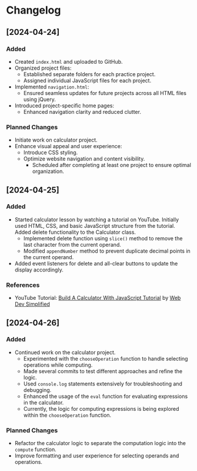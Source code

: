 # Changelog

## [2024-04-24]

### Added

- Created `index.html` and uploaded to GitHub.
- Organized project files:
  - Established separate folders for each practice project.
  - Assigned individual JavaScript files for each project.
- Implemented `navigation.html`:
  - Ensured seamless updates for future projects across all HTML files using jQuery.
- Introduced project-specific home pages:
  - Enhanced navigation clarity and reduced clutter.

### Planned Changes

- Initiate work on calculator project.
- Enhance visual appeal and user experience:
  - Introduce CSS styling.
  - Optimize website navigation and content visibility.
    - Scheduled after completing at least one project to ensure optimal organization.

## [2024-04-25]

### Added

- Started calculator lesson by watching a tutorial on YouTube. Initially used HTML, CSS, and basic JavaScript structure from the tutorial. Added delete functionality to the Calculator class.
  - Implemented delete function using `slice()` method to remove the last character from the current operand.
  - Modified `appendNumber` method to prevent duplicate decimal points in the current operand.
- Added event listeners for delete and all-clear buttons to update the display accordingly.

### References

- YouTube Tutorial: [Build A Calculator With JavaScript Tutorial](https://www.youtube.com/watch?v=j59qQ7YWLxw&ab_channel=WebDevSimplified) by [Web Dev Simplified](https://www.youtube.com/c/WebDevSimplified)

## [2024-04-26]

### Added

- Continued work on the calculator project.
  - Experimented with the `chooseOperation` function to handle selecting operations while computing.
  - Made several commits to test different approaches and refine the logic.
  - Used `console.log` statements extensively for troubleshooting and debugging.
  - Enhanced the usage of the `eval` function for evaluating expressions in the calculator.
  - Currently, the logic for computing expressions is being explored within the `chooseOperation` function.

### Planned Changes

- Refactor the calculator logic to separate the computation logic into the `compute` function.
- Improve formatting and user experience for selecting operands and operations.
